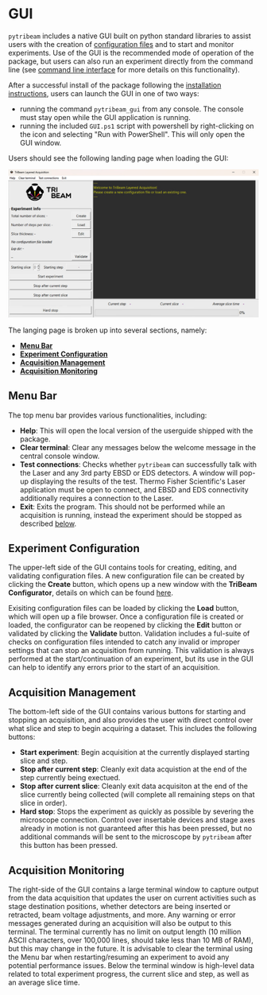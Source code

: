 # GUI

``pytribeam`` includes a native GUI built on python standard libraries to assist users with the creation of [configuration files](../config_file/index.html) and to start and monitor experiments. Use of the GUI is the recommended mode of operation of the package, but users can also run an experiment directly from the command line (see [command line interface](../cli/index.html) for more details on this functionality).

After a successful install of the package following the [installation instructions](../installation/index.html), users can launch the GUI in one of two ways:

- running the command ``pytribeam_gui`` from any console. The console must stay open while the GUI application is running.
- running the included ``GUI.ps1`` script with powershell by right-clicking on the icon and selecting "Run with PowerShell". This will only open the GUI window.

Users should see the following landing page when loading the GUI:

![landing_page](landing_page.png)

The langing page is broken up into several sections, namely:
- [**Menu Bar**](#menu-bar)
- [**Experiment Configuration**](#experiment-configuration)
- [**Acquisition Management**](#acquisition-management)
- [**Acquisition Monitoring**](#acquisition-monitoring)

## Menu Bar

The top menu bar provides various functionalities, including:

- **Help**: This will open the local version of the userguide shipped with the package.
- **Clear terminal**: Clear any messages below the welcome message in the central console window.
- **Test connections**: Checks whether ``pytribeam`` can successfully talk with the Laser and any 3rd party EBSD or EDS detectors. A window will pop-up displaying the results of the test. Thermo Fisher Scientific's Laser application must be open to connect, and EBSD and EDS connectivity additionally requires a connection to the Laser.
- **Exit**: Exits the program. This should not be performed while an acquisition is running, instead the experiment should be stopped as described [below](#acquisition-management).

## Experiment Configuration

The upper-left side of the GUI contains tools for creating, editing, and validating configuration files. A new configuration file can be created by clicking the **Create** button, which opens up a new window with the **TriBeam Configurator**, details on which can be found [here](./configurator/index.html).

Exisiting configuration files can be loaded by clicking the **Load** button, which will open up a file browser. Once a configuration file is created or loaded, the configurator can be reopened by clicking the **Edit** button or validated by clicking the **Validate**  button. Validation includes a ful-suite of checks on configuration files intended to catch any invalid or improper settings that can stop an acquisition from running. This validation is always performed at the start/continuation of an experiment, but its use in the GUI can help to identify any errors prior to the start of an acquisition.

## Acquisition Management

The bottom-left side of the GUI contains various buttons for starting and stopping an acquisition, and also provides the user with direct control over what slice and step to begin acquiring a dataset. This includes the following buttons:

- **Start experiment**: Begin acquisition at the currently displayed starting slice and step.
- **Stop after current step**: Cleanly exit data acquistion at the end of the step currently being exectued.
- **Stop after current slice**: Cleanly exit data acquisiton at the end of the slice currently being collected (will complete all remaining steps on that slice in order).
- **Hard stop**: Stops the experiment as quickly as possible by severing the microscope connection. Control over insertable devices and stage axes already in motion is not guaranteed after this has been pressed, but no additional commands will be sent to the microscope by ``pytribeam`` after this button has been pressed.

## Acquisition Monitoring

The right-side of the GUI contains a large terminal window to capture output from the data acquisition that updates the user on current activities such as stage destination positions, whether detectors are being inserted or retracted, beam voltage adjustments, and more. Any warning or error messages generated during an acquisition will also be output to this terminal. The terminal currently has no limit on output length (10 million ASCII characters, over 100,000 lines, should take less than 10 MB of RAM), but this may change in the future. It is advisable to clear the terminal using the Menu bar when restarting/resuming an experiment to avoid any potential performance issues. Below the terminal window is high-level data related to total experiment progress, the current slice and step, as well as an average slice time.
